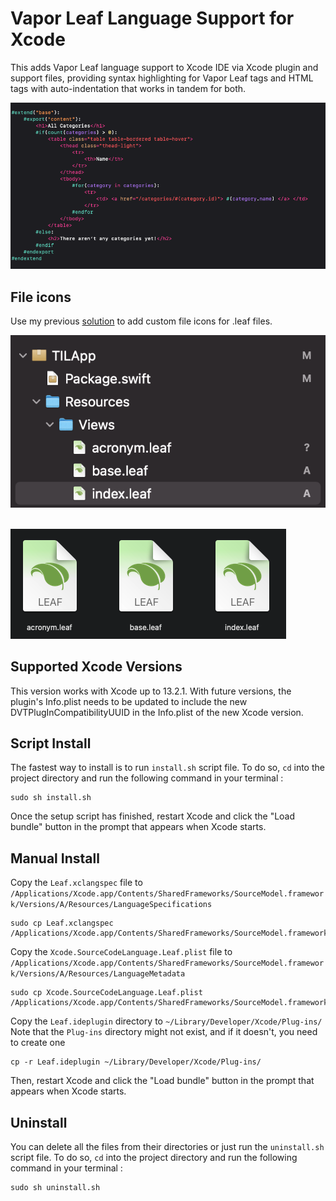 # Vapor Leaf Language Support for Xcode

This adds Vapor Leaf language support to Xcode IDE via Xcode plugin and support files, providing syntax highlighting for Vapor Leaf tags and HTML tags with auto-indentation that works in tandem for both.  

<img src="Images/Xcode-code-highlight.png">

## File icons

Use my previous [solution](https://github.com/OmranK/LeafSyntaxHighlighter) to add custom file icons for .leaf files.

<img src="Images/Xcode-file-icon.png"> &nbsp;

<img src="Images/Finder-icon.png">


## Supported Xcode Versions

This version works with Xcode up to 13.2.1. With future versions, the plugin's Info.plist needs to be updated to include the new DVTPlugInCompatibilityUUID in the Info.plist of the new Xcode version.

## Script Install

The fastest way to install is to run `install.sh` script file. To do so, `cd` into the project directory and run the following command in your terminal :

```
sudo sh install.sh
```

Once the setup script has finished, restart Xcode and click the "Load bundle" button in the prompt that appears when Xcode starts.

## Manual Install

Copy the `Leaf.xclangspec` file to `/Applications/Xcode.app/Contents/SharedFrameworks/SourceModel.framework/Versions/A/Resources/LanguageSpecifications`
```
sudo cp Leaf.xclangspec /Applications/Xcode.app/Contents/SharedFrameworks/SourceModel.framework/Versions/A/Resources/LanguageSpecifications
```

Copy the `Xcode.SourceCodeLanguage.Leaf.plist` file to `/Applications/Xcode.app/Contents/SharedFrameworks/SourceModel.framework/Versions/A/Resources/LanguageMetadata`
```
sudo cp Xcode.SourceCodeLanguage.Leaf.plist /Applications/Xcode.app/Contents/SharedFrameworks/SourceModel.framework/Versions/A/Resources/LanguageMetadata
```

Copy the `Leaf.ideplugin` directory to `~/Library/Developer/Xcode/Plug-ins/`\
Note that the `Plug-ins`  directory might not exist, and if it doesn't, you need to create one
```
cp -r Leaf.ideplugin ~/Library/Developer/Xcode/Plug-ins/
```
Then, restart Xcode and click the "Load bundle" button in the prompt that appears when Xcode starts.


## Uninstall

You can delete all the files from their directories or just run the `uninstall.sh` script file. To do so, `cd` into the project directory and run the following command in your terminal :

```
sudo sh uninstall.sh
```

